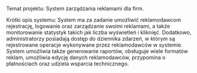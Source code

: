 Temat projektu:
System zarządzania reklamami dla firm.


Krótki opis systemu:
System ma za zadanie umożliwić reklamodawcom rejestrację, logowanie oraz zarządzanie swoimi reklamami, a także monitorowanie statystyk takich jak liczba wyświetleń i kliknięć. Dodatkowo, administratorzy posiadają dostęp do dziennika zdarzeń, w którym są rejestrowane operacje wykonywane przez reklamodawców w systemie. System umożliwia także generowanie raportów, obsługuje wiele formatów reklam, umożliwia edycję danych reklamodawców, przypomina o płatnościach oraz udziela wsparcia technicznego.

